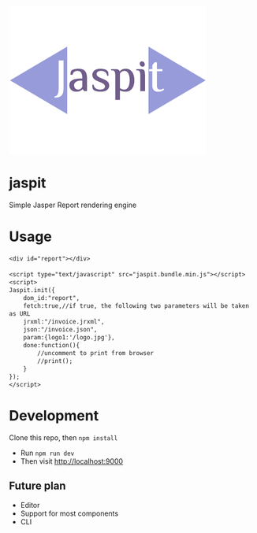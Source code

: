 ![logo](public/logo.jpg)
# jaspit
Simple Jasper Report rendering engine

# Usage
```
<div id="report"></div>

<script type="text/javascript" src="jaspit.bundle.min.js"></script>
<script>
Jaspit.init({
	dom_id:"report",
	fetch:true,//if true, the following two parameters will be taken as URL
	jrxml:"/invoice.jrxml",
	json:"/invoice.json",
	param:{logo1:'/logo.jpg'},
	done:function(){
		//uncomment to print from browser
		//print();
	}
});
</script>
```

# Development
Clone this repo, then `npm install`
- Run `npm run dev`
- Then visit [http://localhost:9000](http://localhost:9000/)

## Future plan

- Editor
- Support for most components
- CLI
